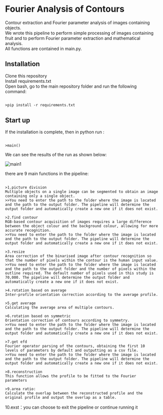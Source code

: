 # Fourier Analysis of Contours
Contour extraction and Fourier parameter analysis of images containing objects.     
We wrote this pipeline to perform simple processing of images containing fruit and to perform Fourier parameter extraction and mathematical analysis.   
All functions are contained in main.py.  
## Installation 
Clone this repository   
Install requirements.txt  
Open bash, go to the main repository folder and run the following command:  
## 
    >pip install -r requirements.txt

## Start up
If the installation is complete, then in python run :    
## 
    >main()
We can see the results of the run as shown below:  

![main1](https://img-blog.csdnimg.cn/053086f687104e00bd9b8cd343974d14.png)  

there are 9 main functions in the pipeline:     
## 
    >1.picture division 
    Multiple objects on a single image can be segmented to obtain an image containing only a single object. 
    >>You need to enter the path to the folder where the image is located and the path to the output folder. The pipeline will determine the output folder and automatically create a new one if it does not exist.
    
    >2.find contour  
    RGB-based contour acquisition of images requires a large difference between the object colour and the background colour, allowing for more accurate recognition.
    >>You need to enter the path to the folder where the image is located and the path to the output folder. The pipeline will determine the output folder and automatically create a new one if it does not exist.
    
    >3.resize    
    Area correction of the binarised image after contour recognition so that the number of pixels within the contour is the human input value.
    >>You need to enter the path to the folder where the image is located and the path to the output folder and the number of pixels within the outline required. The default number of pixels used in this study is 70,000. The pipeline will determine the output folder and automatically create a new one if it does not exist.
    
    >4.rotation based on average 
    Inter-profile orientation correction according to the average profile.
    
    >5.get average   
    Calculating the average area of multiple contours.
    
    >6.rotation based on symmetric   
    Orientation correction of contours according to symmetry.
    >>You need to enter the path to the folder where the image is located and the path to the output folder. The pipeline will determine the output folder and automatically create a new one if it does not exist.

    >7.get efd   
    Fourier operator parsing of the contours, obtaining the first 10 levels of parameters by default and outputting as a csv file.
    >>You need to enter the path to the folder where the image is located and the path to the output folder. The pipeline will determine the output folder and automatically create a new one if it does not exist.

    >8.reconstruction  
    This function allows the profile to be fitted to the Fourier parameters
    
    >9.area ratio:    
    Calculate the overlap between the reconstructed profile and the original profile and output the overlap as a table.
    
  10.exst：you can choose to exit the pipeline or continue running it   
